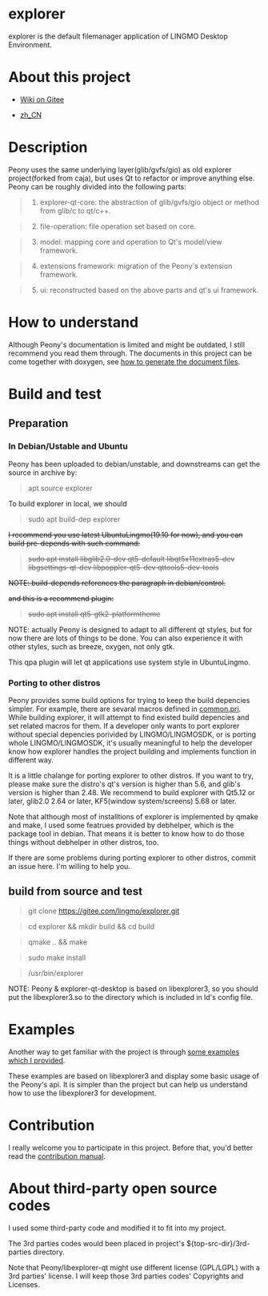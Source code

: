 # explorer

explorer is the default filemanager application of LINGMO Desktop Environment.

# About this project

- [Wiki on Gitee](https://gitee.com/lingmo/explorer/wiki)

- [zh_CN](GUIDE_ZH_CN.md)

# Description

Peony uses the same underlying layer(glib/gvfs/gio) as old explorer project(forked from caja), but uses Qt to refactor or improve anything else. Peony can be roughly divided into the following parts:

> 1. explorer-qt-core: the abstraction of glib/gvfs/gio object or method from glib/c to qt/c++.

> 2. file-operation: file operation set based on core.

> 3. model: mapping core and operation to Qt's model/view framework.

> 4. extensions framework: migration of the Peony's extension framework.

> 5. ui: reconstructed based on the above parts and qt's ui framework.

# How to understand
Although Peony's documentation is limited and might be outdated, I still recommend you read them through. The documents in this project can be come together with doxygen, see [how to generate the document files](doxygen/README.md).

# Build and test

## Preparation

### **In Debian/Ustable and Ubuntu**

Peony has been uploaded to debian/unstable, and downstreams can get the source in archive by:

> apt source explorer

To build explorer in local, we should

> sudo apt build-dep explorer

~~I recommend you use latest UbuntuLingmo(19.10 for now), and you can build pre-depends with such command:~~

> ~~sudo apt install libglib2.0-dev qt5-default libqt5x11extras5-dev libgsettings-qt-dev  libpoppler-qt5-dev  qttools5-dev-tools~~

~~NOTE: build-depends references the paragraph in debian/control.~~

~~and this is a recommend plugin:~~

> ~~sudo apt install qt5-gtk2-platformtheme~~

NOTE: actually Peony is designed to adapt to all different qt styles, but for now there are lots of things to be done. You can also experience it with other styles, such as breeze, oxygen, not only gtk.

This qpa plugin will let qt applications use system style in UbuntuLingmo.

### **Porting to other distros**

Peony provides some build options for trying to keep the build depencies simpler. For example, there are sevaral macros defined in [common.pri](common.pri). While building explorer, it will attempt to find existed build depencies and set related macros for them. If a developer only wants to port explorer without special depencies porivided by LINGMO/LINGMOSDK, or is porting whole LINGMO/LINGMOSDK, it's usually meaningful to help the developer know how explorer handles the project building and implements function in different way.

It is a little chalange for porting explorer to other distros. If you want to try, please make sure the distro's qt's version is higher than 5.6, and glib's version is higher than 2.48. We recommend to build explorer with Qt5.12 or later, glib2.0 2.64 or later, KF5(window system/screens) 5.68 or later.

Note that although most of installtions of explorer is implemented by qmake and make, I used some featrues provided by debhelper, which is the package tool in debian. That means it is better to know how to do those things without debhelper in other distros, too.

If there are some problems during porting explorer to other distros, commit an issue here. I'm willing to help you.

## build from source and test

> git clone https://gitee.com/lingmo/explorer.git

> cd explorer && mkdir build && cd build

> qmake .. && make

> sudo make install

> /usr/bin/explorer

NOTE: Peony & explorer-qt-desktop is based on libexplorer3, so you should put the libexplorer3.so to the directory which is included in ld's config file.

# Examples
Another way to get familiar with the project is through [some examples which I provided](https://github.com/Yue-Lan/libexplorer-qt-development-examples).

These examples are based on libexplorer3 and display some basic usage of the Peony's api. It is simpler than the project but can help us understand how to use the libexplorer3 for development.

# Contribution
I really welcome you to participate in this project. Before that, you'd better read the [contribution manual](CONTRIBUTING.md).

# About third-party open source codes
I used some third-party code and modified it to fit into my project.

The 3rd parties codes would been placed in project's ${top-src-dir}/3rd-parties directory.

Note that Peony/libexplorer-qt might use different license (GPL/LGPL) with a 3rd parties' license. I will keep those 3rd parties codes' Copyrights and Licenses.
